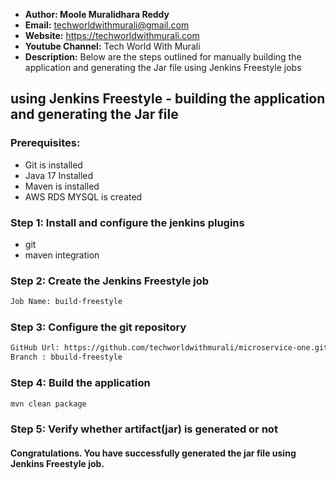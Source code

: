 + <b>Author: Moole Muralidhara Reddy</b></br>
+ <b>Email:</b> techworldwithmurali@gmail.com</br>
+ <b>Website:</b> https://techworldwithmurali.com </br>
+ <b>Youtube Channel:</b> Tech World With Murali</br>
+ <b>Description:</b> Below are the steps outlined for manually building the application and generating the Jar file using Jenkins Freestyle jobs</br>

## using Jenkins Freestyle  - building the application and generating the Jar file

### Prerequisites:
+ Git is installed
+ Java 17 Installed 
+ Maven is installed
+ AWS RDS MYSQL is created

### Step 1: Install and configure the jenkins plugins
  + git
  + maven integration
  
### Step 2: Create the Jenkins Freestyle job
```xml
Job Name: build-freestyle
```
### Step 3: Configure the git repository
```xml
GitHub Url: https://github.com/techworldwithmurali/microservice-one.git
Branch : bbuild-freestyle
```
### Step 4: Build the application
```sh
mvn clean package
```
### Step 5: Verify whether artifact(jar) is generated or not
#### Congratulations. You have successfully generated the jar file using Jenkins Freestyle job.

